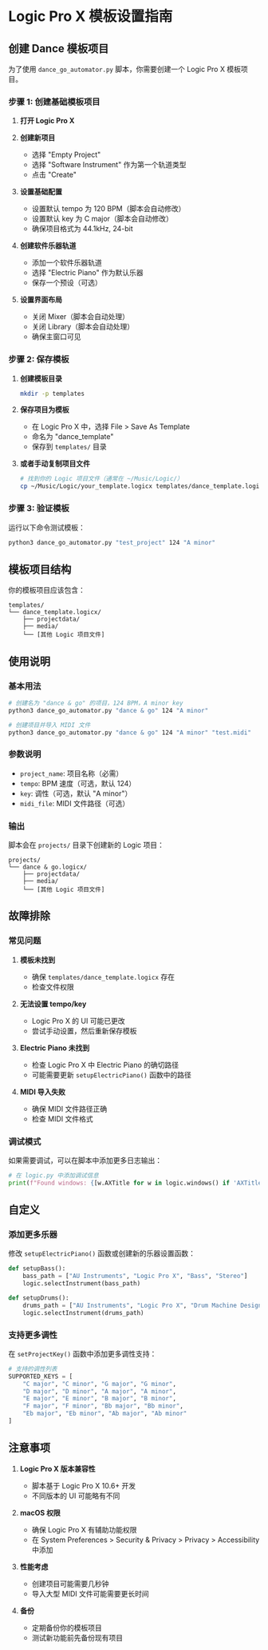 # Logic Pro X 模板设置指南

## 创建 Dance 模板项目

为了使用 `dance_go_automator.py` 脚本，你需要创建一个 Logic Pro X 模板项目。

### 步骤 1: 创建基础模板项目

1. **打开 Logic Pro X**
2. **创建新项目**
   - 选择 "Empty Project"
   - 选择 "Software Instrument" 作为第一个轨道类型
   - 点击 "Create"

3. **设置基础配置**
   - 设置默认 tempo 为 120 BPM（脚本会自动修改）
   - 设置默认 key 为 C major（脚本会自动修改）
   - 确保项目格式为 44.1kHz, 24-bit

4. **创建软件乐器轨道**
   - 添加一个软件乐器轨道
   - 选择 "Electric Piano" 作为默认乐器
   - 保存一个预设（可选）

5. **设置界面布局**
   - 关闭 Mixer（脚本会自动处理）
   - 关闭 Library（脚本会自动处理）
   - 确保主窗口可见

### 步骤 2: 保存模板

1. **创建模板目录**
   ```bash
   mkdir -p templates
   ```

2. **保存项目为模板**
   - 在 Logic Pro X 中，选择 File > Save As Template
   - 命名为 "dance_template"
   - 保存到 `templates/` 目录

3. **或者手动复制项目文件**
   ```bash
   # 找到你的 Logic 项目文件（通常在 ~/Music/Logic/）
   cp ~/Music/Logic/your_template.logicx templates/dance_template.logicx
   ```

### 步骤 3: 验证模板

运行以下命令测试模板：

```bash
python3 dance_go_automator.py "test_project" 124 "A minor"
```

## 模板项目结构

你的模板项目应该包含：

```
templates/
└── dance_template.logicx/
    ├── projectdata/
    ├── media/
    └── [其他 Logic 项目文件]
```

## 使用说明

### 基本用法

```bash
# 创建名为 "dance & go" 的项目，124 BPM，A minor key
python3 dance_go_automator.py "dance & go" 124 "A minor"

# 创建项目并导入 MIDI 文件
python3 dance_go_automator.py "dance & go" 124 "A minor" "test.midi"
```

### 参数说明

- `project_name`: 项目名称（必需）
- `tempo`: BPM 速度（可选，默认 124）
- `key`: 调性（可选，默认 "A minor"）
- `midi_file`: MIDI 文件路径（可选）

### 输出

脚本会在 `projects/` 目录下创建新的 Logic 项目：

```
projects/
└── dance & go.logicx/
    ├── projectdata/
    ├── media/
    └── [其他 Logic 项目文件]
```

## 故障排除

### 常见问题

1. **模板未找到**
   - 确保 `templates/dance_template.logicx` 存在
   - 检查文件权限

2. **无法设置 tempo/key**
   - Logic Pro X 的 UI 可能已更改
   - 尝试手动设置，然后重新保存模板

3. **Electric Piano 未找到**
   - 检查 Logic Pro X 中 Electric Piano 的确切路径
   - 可能需要更新 `setupElectricPiano()` 函数中的路径

4. **MIDI 导入失败**
   - 确保 MIDI 文件路径正确
   - 检查 MIDI 文件格式

### 调试模式

如果需要调试，可以在脚本中添加更多日志输出：

```python
# 在 logic.py 中添加调试信息
print(f"Found windows: {[w.AXTitle for w in logic.windows() if 'AXTitle' in w.getAttributes()]}")
```

## 自定义

### 添加更多乐器

修改 `setupElectricPiano()` 函数或创建新的乐器设置函数：

```python
def setupBass():
    bass_path = ["AU Instruments", "Logic Pro X", "Bass", "Stereo"]
    logic.selectInstrument(bass_path)

def setupDrums():
    drums_path = ["AU Instruments", "Logic Pro X", "Drum Machine Designer"]
    logic.selectInstrument(drums_path)
```

### 支持更多调性

在 `setProjectKey()` 函数中添加更多调性支持：

```python
# 支持的调性列表
SUPPORTED_KEYS = [
    "C major", "C minor", "G major", "G minor",
    "D major", "D minor", "A major", "A minor",
    "E major", "E minor", "B major", "B minor",
    "F major", "F minor", "Bb major", "Bb minor",
    "Eb major", "Eb minor", "Ab major", "Ab minor"
]
```

## 注意事项

1. **Logic Pro X 版本兼容性**
   - 脚本基于 Logic Pro X 10.6+ 开发
   - 不同版本的 UI 可能略有不同

2. **macOS 权限**
   - 确保 Logic Pro X 有辅助功能权限
   - 在 System Preferences > Security & Privacy > Privacy > Accessibility 中添加

3. **性能考虑**
   - 创建项目可能需要几秒钟
   - 导入大型 MIDI 文件可能需要更长时间

4. **备份**
   - 定期备份你的模板项目
   - 测试新功能前先备份现有项目
